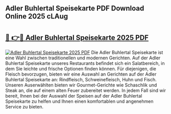 ## Adler Buhlertal Speisekarte PDF Download Online 2025 cLAug

# <h2><a href="http://gce7jx.nevu.top/?p=Adler+Buhlertal+Speisekarte">🔗 👉🔴 Adler Buhlertal Speisekarte 2025 PDF</a></h2>

[![Adler Buhlertal Speisekarte 2025 PDF](https://i.imgur.com/dBaPXMq.png)](http://gce7jx.nevu.top/?p=Adler+Buhlertal+Speisekarte)
Die Adler Buhlertal Speisekarte ist eine Wahl zwischen traditionellen und modernen Gerichten. Auf der Adler Buhlertal Speisekarte unseres Restaurants befindet sich ein Salatbereich, in dem Sie leichte und frische Optionen finden können. Für diejenigen, die Fleisch bevorzugen, bieten wir eine Auswahl an Gerichten auf der Adler Buhlertal Speisekarte an: Rindfleisch, Schweinefleisch, Huhn und Fisch. Unseren Auserwählten bieten wir Gourmet-Gerichte wie Schaschlik und Steak an, die auf einem alten Feuer zubereitet werden. In jedem Fall sind wir bereit, Ihnen bei der Auswahl der Speisen auf der Adler Buhlertal Speisekarte zu helfen und Ihnen einen komfortablen und angenehmen Service zu bieten.
